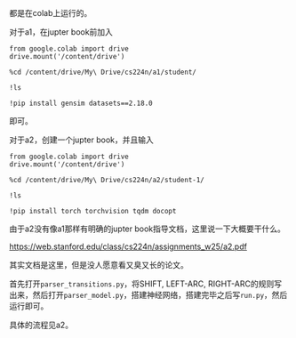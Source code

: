 都是在colab上运行的。

对于a1，在jupter book前加入

```
from google.colab import drive
drive.mount('/content/drive')
```

```
%cd /content/drive/My\ Drive/cs224n/a1/student/
```

```
!ls
```

```
!pip install gensim datasets==2.18.0
```

即可。

对于a2，创建一个jupter book，并且输入

```
from google.colab import drive
drive.mount('/content/drive')
```

```
%cd /content/drive/My\ Drive/cs224n/a2/student-1/
```

```
!ls
```

```
!pip install torch torchvision tqdm docopt
```

由于a2没有像a1那样有明确的jupter book指导文档，这里说一下大概要干什么。

https://web.stanford.edu/class/cs224n/assignments_w25/a2.pdf

其实文档是这里，但是没人愿意看又臭又长的论文。

首先打开`parser_transitions.py`，将SHIFT, LEFT-ARC, RIGHT-ARC的规则写出来，然后打开`parser_model.py`，搭建神经网络，搭建完毕之后写`run.py`，然后运行即可。

具体的流程见a2。